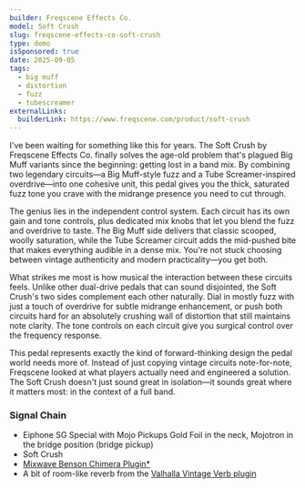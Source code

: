 ```yaml
---
builder: Freqscene Effects Co.
model: Soft Crush
slug: freqscene-effects-co-soft-crush
type: demo
isSponsored: true
date: 2025-09-05
tags:
  - big muff
  - distortion
  - fuzz
  - tubescreamer
externalLinks:
  builderLink: https://www.freqscene.com/product/soft-crush
---
```


I've been waiting for something like this for years. The Soft Crush by Freqscene Effects Co. finally solves the age-old problem that's plagued Big Muff variants since the beginning: getting lost in a band mix. By combining two legendary circuits—a Big Muff-style fuzz and a Tube Screamer-inspired overdrive—into one cohesive unit, this pedal gives you the thick, saturated fuzz tone you crave with the midrange presence you need to cut through.

The genius lies in the independent control system. Each circuit has its own gain and tone controls, plus dedicated mix knobs that let you blend the fuzz and overdrive to taste. The Big Muff side delivers that classic scooped, woolly saturation, while the Tube Screamer circuit adds the mid-pushed bite that makes everything audible in a dense mix. You're not stuck choosing between vintage authenticity and modern practicality—you get both.

What strikes me most is how musical the interaction between these circuits feels. Unlike other dual-drive pedals that can sound disjointed, the Soft Crush's two sides complement each other naturally. Dial in mostly fuzz with just a touch of overdrive for subtle midrange enhancement, or push both circuits hard for an absolutely crushing wall of distortion that still maintains note clarity. The tone controls on each circuit give you surgical control over the frequency response.

This pedal represents exactly the kind of forward-thinking design the pedal world needs more of. Instead of just copying vintage circuits note-for-note, Freqscene looked at what players actually need and engineered a solution. The Soft Crush doesn't just sound great in isolation—it sounds great where it matters most: in the context of a full band.

### Signal Chain

- Eiphone SG Special with Mojo Pickups Gold Foil in the neck, Mojotron in the bridge position (bridge pickup)
- Soft Crush
- [Mixwave Benson Chimera Plugin\*](https://sweetwater.sjv.io/B0N2PL)
- A bit of room-like reverb from the [Valhalla Vintage Verb plugin](https://valhalladsp.com/shop/reverb/valhalla-vintage-verb/)
